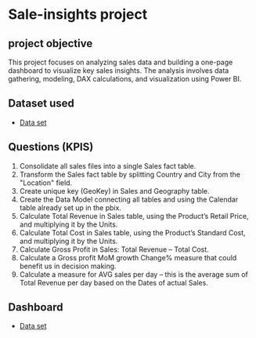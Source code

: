 # Sale-insights project
## project objective
This project focuses on analyzing sales data and building a one-page dashboard to visualize key sales insights. The analysis involves data gathering, modeling, DAX calculations, and visualization using Power BI.

## Dataset used
- <a href ="https://github.com/arunsaimuddu/Sale-insights/blob/main/Sale%20insight%20zip%20file.zip" >Data set</a>

## Questions (KPIS)
1. Consolidate all sales files into a single Sales fact table.
2. Transform the Sales fact table by splitting Country and City from the "Location" field.
3. Create unique key (GeoKey) in Sales and Geography table.
4. Create the Data Model connecting all tables and using the Calendar table already set up in the pbix.
5. Calculate Total Revenue in Sales table, using the Product’s Retail Price, and multiplying it by the Units.
6. Calculate Total Cost in Sales table, using the Product’s Standard Cost, and multiplying it by the Units.
7. Calculate Gross Profit in Sales: Total Revenue – Total Cost.
8. Calculate a Gross profit MoM growth Change% measure that could benefit us in decision making.
9. Calculate a measure for AVG sales per day – this is the average sum of Total Revenue per day based on the Dates of actual Sales.

## Dashboard 
- <a href ="" >Data set</a>

